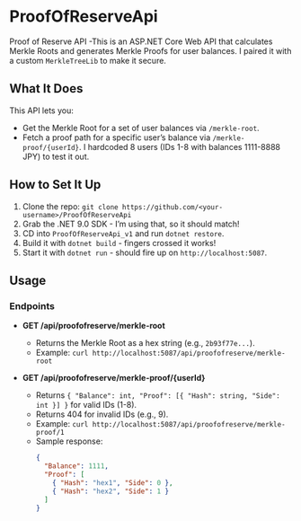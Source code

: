 # ProofOfReserveApi

Proof of Reserve API -This is an ASP.NET Core Web API that calculates Merkle Roots and generates Merkle Proofs for user balances. I paired it with a custom `MerkleTreeLib` to make it secure.

## What It Does
This API lets you:
- Get the Merkle Root for a set of user balances via `/merkle-root`.
- Fetch a proof path for a specific user’s balance via `/merkle-proof/{userId}`.
I hardcoded 8 users (IDs 1-8 with balances 1111-8888 JPY) to test it out.

## How to Set It Up
1. Clone the repo: `git clone https://github.com/<your-username>/ProofOfReserveApi`
2. Grab the .NET 9.0 SDK - I’m using that, so it should match!
3. CD into `ProofOfReserveApi_v1` and run `dotnet restore`.
4. Build it with `dotnet build` - fingers crossed it works!
5. Start it with `dotnet run` - should fire up on `http://localhost:5087`.

## Usage
### Endpoints
- **GET /api/proofofreserve/merkle-root**
  - Returns the Merkle Root as a hex string (e.g., `2b93f77e...`).
  - Example: `curl http://localhost:5087/api/proofofreserve/merkle-root`

- **GET /api/proofofreserve/merkle-proof/{userId}**
  - Returns `{ "Balance": int, "Proof": [{ "Hash": string, "Side": int }] }` for valid IDs (1-8).
  - Returns 404 for invalid IDs (e.g., 9).
  - Example: `curl http://localhost:5087/api/proofofreserve/merkle-proof/1`
  - Sample response:
    ```json
    {
      "Balance": 1111,
      "Proof": [
        { "Hash": "hex1", "Side": 0 },
        { "Hash": "hex2", "Side": 1 }
      ]
    }
